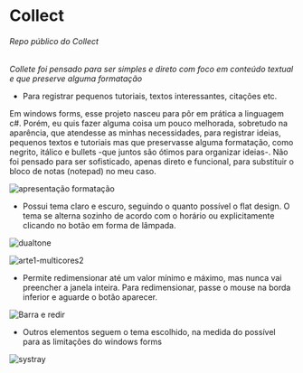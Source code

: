# Collect
###### Repo público do Collect


_Collete foi pensado para ser simples e direto com foco em conteúdo textual e que preserve alguma formatação_

- Para registrar pequenos tutoriais, textos interessantes, citações etc.

Em windows forms, esse projeto nasceu para pôr em prática a linguagem c#. Porém, eu quis fazer alguma coisa um pouco melhorada, sobretudo na aparência, que atendesse as minhas necessidades, para registrar ideias, pequenos textos e tutoriais mas que preservasse alguma formatação, como negrito, itálico e bullets -que juntos são ótimos para organizar ideias-.
Não foi pensado para ser sofisticado, apenas direto e funcional, para substituir o bloco de notas (notepad) no meu caso.



![apresentação formatação](https://user-images.githubusercontent.com/83375136/195960010-0bf16d8f-948f-4611-b7de-bd338aec48b2.png)

- Possui tema claro e escuro, seguindo o quanto possível o flat design. O tema se alterna sozinho de acordo com o horário ou explicitamente clicando no botão em forma de lâmpada. 

![dualtone](https://user-images.githubusercontent.com/83375136/195960079-d797380e-f7ee-46e4-88a0-a7321099846e.png)

![arte1-multicores2](https://user-images.githubusercontent.com/83375136/195960145-7af805fd-f06f-48fb-ac54-f37da2932d89.png)

- Permite redimensionar até um valor mínimo e máximo, mas nunca vai preencher a
janela inteira. Para redimensionar, passe o mouse na borda inferior e aguarde o 
botão aparecer. 

![Barra e redir](https://user-images.githubusercontent.com/83375136/195960120-cf646527-69b2-4fd9-9bd8-a5adcf4be9b3.png)

- Outros elementos seguem o tema escolhido, na medida do possível para as limitações do windows forms

![systray](https://user-images.githubusercontent.com/83375136/196004046-5531fe76-2c34-4e27-8b20-57a1a7f988a9.png)

